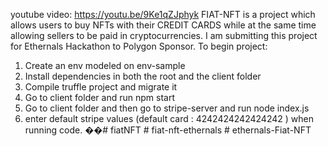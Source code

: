 youtube video: https://youtu.be/9Ke1qZJphyk
FIAT-NFT is a project which allows users to buy NFTs with their CREDIT CARDS while at the same time allowing sellers to be paid in cryptocurrencies.
I am submitting this project for Ethernals Hackathon to Polygon Sponsor.
To begin project:
1. Create an env modeled on env-sample
2. Install dependencies in both the root and the client folder
3. Compile truffle project and migrate it
4. Go to client folder and run npm start
5. Go to client folder and then go to stripe-server and run node index.js
6. enter default stripe values (default card : 4242424242424242 ) when running code.
��#   f i a t N F T  
 #   f i a t - n f t - e t h e r n a l s  
 
#   e t h e r n a l s - F i a t - N F T  
 